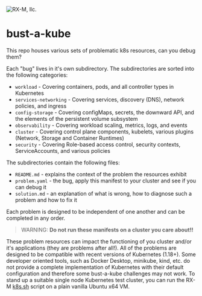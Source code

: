 ![RX-M, llc.](https://rx-m.com/rxm-cnc.svg)

# bust-a-kube

This repo houses various sets of problematic k8s resources, can you debug them?

Each "bug" lives in it's own subdirectory. The subdirectories are sorted into the following categories:

- `workload` - Covering containers, pods, and all controller types in Kubernetes
- `services-networking` - Covering services, discovery (DNS), network policies, and ingress
- `config-storage` - Covering configMaps, secrets, the downward API, and the elements of the persistent volume subsystem
- `observability` - Covering workload scaling, metrics, logs, and events
- `cluster` - Covering control plane components, kubelets, various plugins (Network, Storage and Container Runtimes)
- `security` - Covering Role-based access control, security contexts, ServiceAccounts, and various policies

The subdirectories contain the following files:

- `README.md` - explains the context of the problem the resources exhibit
- `problem.yaml` - the bug, apply this manifest to your cluster and see if you can debug it
- `solution.md` - an explanation of what is wrong, how to diagnose such a problem and how to fix it

Each problem is designed to be independent of one another and can be completed in any order.


> WARNING: **Do not run these manifests on a cluster you care about!!**


These problem resources can impact the functioning of you cluster and/or it's applications (they are problems after
all!). All of the problems are designed to be compatible with recent versions of Kubernetes (1.18+). Some developer
oriented tools, such as Docker Desktop, minikube, kind, etc. do not provide a complete implementation of Kubernetes with
their default configuration and therefore some bust-a-kube challenges may not work.
To stand up a suitable single node Kubernetes test cluster, you can run the RX-M [k8s.sh](https://raw.githubusercontent.com/RX-M/classfiles/master/k8s.sh) script on a plain vanilla Ubuntu x64 VM.
